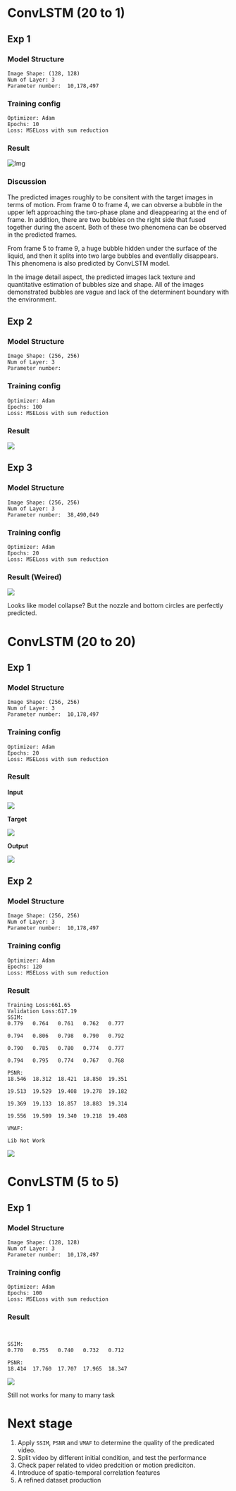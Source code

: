 # ConvLSTM (20 to 1)

##  Exp 1

### Model Structure

```
Image Shape: (128, 128)
Num of Layer: 3
Parameter number:  10,178,497
```
### Training config

```
Optimizer: Adam
Epochs: 10
Loss: MSELoss with sum reduction
```
### Result
![Img](./files/a.png)

### Discussion
The predicted images roughly to be consitent with the target images in terms of motion.
From frame 0 to frame 4, we can obverse a bubble in the upper left approaching the two-phase plane and dieappearing at the end of frame. In addition, there are two bubbles on the right side that fused together during the ascent. Both of these two phenomena can be observed in the predicted frames.

From frame 5 to frame 9, a huge bubble hidden under the surface of the liquid, and then it splits into two large bubbles and eventlally disappears. This phenomena is also predicted by ConvLSTM model.

In the image detail aspect, the predicted images lack texture and quantitative estimation of bubbles size and shape. All of the images demonstrated bubbles are vague and lack of the determinent boundary with the environment.  





## Exp 2

### Model Structure

```
Image Shape: (256, 256)
Num of Layer: 3
Parameter number:  
```
### Training config

```
Optimizer: Adam
Epochs: 100
Loss: MSELoss with sum reduction
```
### Result

![](./files/b.png)



## Exp 3

### Model Structure

```
Image Shape: (256, 256)
Num of Layer: 3
Parameter number:  38,490,049
```

### Training config

```
Optimizer: Adam
Epochs: 20
Loss: MSELoss with sum reduction
```

### Result (Weired)

![](./files/f.png)



Looks like model collapse? But the nozzle and bottom circles are perfectly predicted.



# ConvLSTM (20 to 20)

## Exp 1

### Model Structure

```
Image Shape: (256, 256)
Num of Layer: 3
Parameter number:  10,178,497
```

### Training config

```
Optimizer: Adam
Epochs: 20
Loss: MSELoss with sum reduction
```

### Result

**Input**

![](./files/c.png)

**Target**

![](./files/d.png)



**Output**

![](./files/e.png)





## Exp 2

### Model Structure

```
Image Shape: (256, 256)
Num of Layer: 3
Parameter number:  10,178,497
```

### Training config

```
Optimizer: Adam
Epochs: 120
Loss: MSELoss with sum reduction
```

### Result

```
Training Loss:661.65 
Validation Loss:617.19
SSIM: 
0.779	0.764	0.761	0.762	0.777	

0.794	0.806	0.798	0.790	0.792	

0.790	0.785	0.780	0.774	0.777	

0.794	0.795	0.774	0.767	0.768	

PSNR: 
18.546	18.312	18.421	18.850	19.351	

19.513	19.529	19.408	19.278	19.182	

19.369	19.133	18.857	18.883	19.314	

19.556	19.509	19.340	19.218	19.408	

VMAF:

Lib Not Work

```

![](./files/h1.png)

# ConvLSTM (5 to 5)

## Exp 1

### Model Structure

```
Image Shape: (128, 128)
Num of Layer: 3
Parameter number:  10,178,497
```

### Training config

```
Optimizer: Adam
Epochs: 100
Loss: MSELoss with sum reduction
```



### Result

```


SSIM: 
0.770	0.755	0.740	0.732	0.712

PSNR:
18.414	17.760	17.707	17.965	18.347
```



![](./files/h2.png)

Still not works for many to many task




# Next stage
1. Apply `SSIM`, `PSNR` and `VMAF` to determine the quality of the predicated video.
2. Split video by different initial condition, and test the performance
3. Check paper related to video predcition or motion prediciton.
4. Introduce of spatio-temporal correlation features
5. A refined dataset production